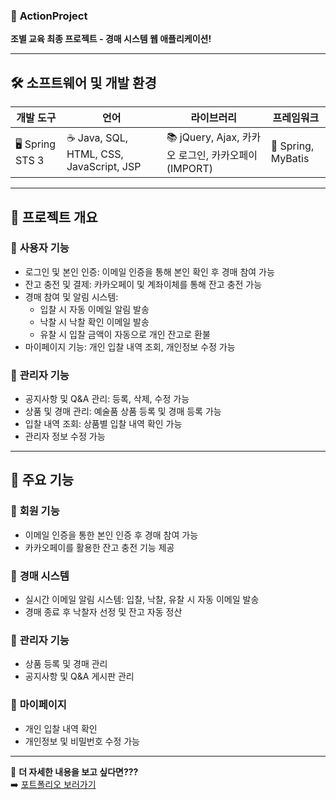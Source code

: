 ### 🚀 **ActionProject**  

**조별 교육 최종 프로젝트 - 경매 시스템 웹 애플리케이션!**  

---

## 🛠 **소프트웨어 및 개발 환경**  

| 개발 도구 | 언어 | 라이브러리 | 프레임워크 |
|-----------|------|------------|------------|
| 🖥 Spring STS 3 | ☕ Java, SQL, HTML, CSS, JavaScript, JSP | 📚 jQuery, Ajax, 카카오 로그인, 카카오페이 (IMPORT) | 🔗 Spring, MyBatis |

---

## 📑 **프로젝트 개요**  

### 👤 **사용자 기능**  
- 로그인 및 본인 인증: 이메일 인증을 통해 본인 확인 후 경매 참여 가능  
- 잔고 충전 및 결제: 카카오페이 및 계좌이체를 통해 잔고 충전 가능  
- 경매 참여 및 알림 시스템:  
  - 입찰 시 자동 이메일 알림 발송  
  - 낙찰 시 낙찰 확인 이메일 발송  
  - 유찰 시 입찰 금액이 자동으로 개인 잔고로 환불  
- 마이페이지 기능: 개인 입찰 내역 조회, 개인정보 수정 가능  

### 🔧 **관리자 기능**  
- 공지사항 및 Q&A 관리: 등록, 삭제, 수정 가능  
- 상품 및 경매 관리: 예술품 상품 등록 및 경매 등록 가능  
- 입찰 내역 조회: 상품별 입찰 내역 확인 가능  
- 관리자 정보 수정 가능  

---

## 🎯 **주요 기능**  

### 🔹 **회원 기능**  
- 이메일 인증을 통한 본인 인증 후 경매 참여 가능  
- 카카오페이를 활용한 잔고 충전 기능 제공  

### 🔹 **경매 시스템**  
- 실시간 이메일 알림 시스템: 입찰, 낙찰, 유찰 시 자동 이메일 발송  
- 경매 종료 후 낙찰자 선정 및 잔고 자동 정산  

### 🔹 **관리자 기능**  
- 상품 등록 및 경매 관리  
- 공지사항 및 Q&A 게시판 관리  

### 🔹 **마이페이지**  
- 개인 입찰 내역 확인  
- 개인정보 및 비밀번호 수정 가능  

---

📌 **더 자세한 내용을 보고 싶다면???**  
➡️ [포트폴리오 보러가기](https://docs.google.com/presentation/d/1AcbUpWNkVC6qHo-LMBmNhFS-5xrSnnh3/edit?usp=drivesdk&ouid=112319123635239821333&rtpof=true&sd=true)
